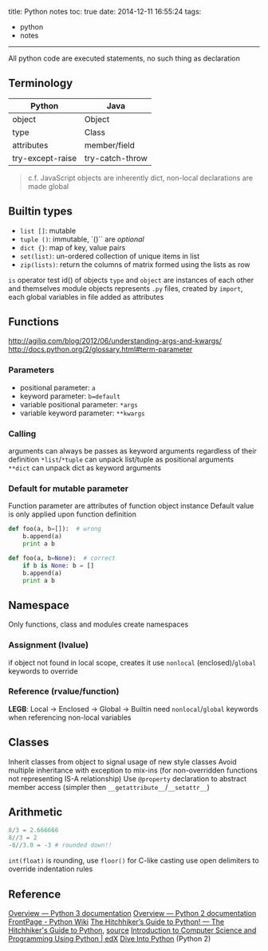 title: Python notes
toc: true
date: 2014-12-11 16:55:24
tags:
- python
- notes
---

All python code are executed statements, no such thing as declaration

## Terminology

Python     | Java
------     | ----
object     | Object
type       | Class
attributes | member/field
try-except-raise | try-catch-throw

> c.f. JavaScript objects are inherently dict, non-local declarations are made global

## Builtin types

- `list []`: mutable
- `tuple ()`: immutable, `()`` are _optional_
- `dict {}`: map of key, value pairs
- `set(list)`: un-ordered collection of unique items in list
- `zip(lists)`: return the columns of matrix formed using the lists as row

`is` operator test id() of objects
`type` and `object` are instances of each other and themselves
module objects represents `.py` files, created by `import`, each global variables in file added as attributes

## Functions

http://agiliq.com/blog/2012/06/understanding-args-and-kwargs/
http://docs.python.org/2/glossary.html#term-parameter

### Parameters

- positional parameter: `a`
- keyword parameter: `b=default`
- variable positional parameter: `*args`
- variable keyword parameter: `**kwargs`

### Calling

arguments can always be passes as keyword arguments regardless of their definition
`*list`/`*tuple` can unpack list/tuple as positional arguments  
`**dict` can unpack dict as keyword arguments  

### Default for mutable parameter

Function parameter are attributes of function object instance
Default value is only applied upon function definition

```python
def foo(a, b=[]):  # wrong
    b.append(a)
    print a b

def foo(a, b=None):  # correct
    if b is None: b = []
    b.append(a)
    print a b
```

## Namespace

Only functions, class and modules create namespaces

### Assignment (lvalue)

if object not found in local scope, creates it
use `nonlocal` (enclosed)/`global` keywords to override

### Reference (rvalue/function)

**LEGB**: Local -> Enclosed -> Global -> Builtin
need `nonlocal`/`global` keywords when referencing non-local variables

## Classes

Inherit classes from object to signal usage of new style classes
Avoid multiple inheritance with exception to mix-ins (for non-overridden functions not representing IS-A relationship)
Use `@property` declaration to abstract member access (simpler then `__getattribute__`/`__setattr__`)

## Arithmetic

```python
8/3 = 2.666666
8//3 = 2
-8//3.0 = -3 # rounded down!!
```

`int(float)` is rounding, use `floor()` for C-like casting
use open delimiters to override indentation rules

## Reference

[Overview — Python 3 documentation](https://docs.python.org/3/)
[Overview — Python 2 documentation](https://docs.python.org/2/)
[FrontPage - Python Wiki](https://wiki.python.org/moin/)
[The Hitchhiker’s Guide to Python! — The Hitchhiker's Guide to Python](http://docs.python-guide.org/en/latest/), [source](https://github.com/kennethreitz/python-guide)
[Introduction to Computer Science and Programming Using Python | edX](https://www.edx.org/course/introduction-computer-science-mitx-6-00-1x-0#.VIpwguqUfF4)
[Dive Into Python](http://linux.die.net/diveintopython/html/) (Python 2)
